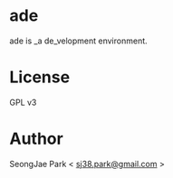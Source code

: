 ade
===

ade is _a de_velopment environment.


License
=======

GPL v3


Author
======

SeongJae Park < sj38.park@gmail.com >
